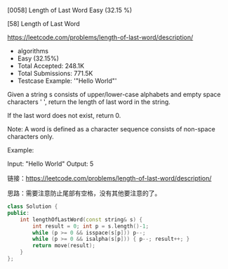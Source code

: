 [0058] Length of Last Word                                          Easy   (32.15 %)

<!--front-->	
[58] Length of Last Word  

https://leetcode.com/problems/length-of-last-word/description/

* algorithms
* Easy (32.15%)
* Total Accepted:    248.1K
* Total Submissions: 771.5K
* Testcase Example:  '"Hello World"'

Given a string s consists of upper/lower-case alphabets and empty space characters ' ', return the length of last word in the string.

If the last word does not exist, return 0.

Note: A word is defined as a character sequence consists of non-space characters only.

Example:

Input: "Hello World"
Output: 5







<!--back-->

链接：https://leetcode.com/problems/length-of-last-word/description/

思路：需要注意防止尾部有空格，没有其他要注意的了。

```cpp
class Solution {
public:
    int lengthOfLastWord(const string& s) {
        int result = 0; int p = s.length()-1;
        while (p >= 0 && isspace(s[p])) p--;
        while (p >= 0 && isalpha(s[p])) { p--; result++; }
        return move(result);
    }
};
```


